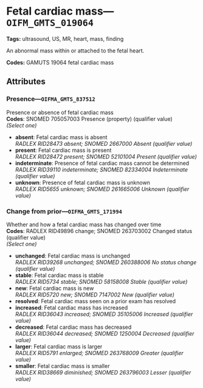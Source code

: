# Fetal cardiac mass—`OIFM_GMTS_019064`

**Tags:** ultrasound, US, MR, heart, mass, finding

An abnormal mass within or attached to the fetal heart.

**Codes:** GAMUTS 19064 fetal cardiac mass

## Attributes

### Presence—`OIFMA_GMTS_837512`

Presence or absence of fetal cardiac mass  
**Codes**: SNOMED 705057003 Presence (property) (qualifier value)  
*(Select one)*

- **absent**: Fetal cardiac mass is absent  
_RADLEX RID28473 absent; SNOMED 2667000 Absent (qualifier value)_
- **present**: Fetal cardiac mass is present  
_RADLEX RID28472 present; SNOMED 52101004 Present (qualifier value)_
- **indeterminate**: Presence of fetal cardiac mass cannot be determined  
_RADLEX RID39110 indeterminate; SNOMED 82334004 Indeterminate (qualifier value)_
- **unknown**: Presence of fetal cardiac mass is unknown  
_RADLEX RID5655 unknown; SNOMED 261665006 Unknown (qualifier value)_

### Change from prior—`OIFMA_GMTS_171994`

Whether and how a fetal cardiac mass has changed over time  
**Codes**: RADLEX RID49896 change; SNOMED 263703002 Changed status (qualifier value)  
*(Select one)*

- **unchanged**: Fetal cardiac mass is unchanged  
_RADLEX RID39268 unchanged; SNOMED 260388006 No status change (qualifier value)_
- **stable**: Fetal cardiac mass is stable  
_RADLEX RID5734 stable; SNOMED 58158008 Stable (qualifier value)_
- **new**: Fetal cardiac mass is new  
_RADLEX RID5720 new; SNOMED 7147002 New (qualifier value)_
- **resolved**: Fetal cardiac mass seen on a prior exam has resolved  
- **increased**: Fetal cardiac mass has increased  
_RADLEX RID36043 increased; SNOMED 35105006 Increased (qualifier value)_
- **decreased**: Fetal cardiac mass has decreased  
_RADLEX RID36044 decreased; SNOMED 1250004 Decreased (qualifier value)_
- **larger**: Fetal cardiac mass is larger  
_RADLEX RID5791 enlarged; SNOMED 263768009 Greater (qualifier value)_
- **smaller**: Fetal cardiac mass is smaller  
_RADLEX RID38669 diminished; SNOMED 263796003 Lesser (qualifier value)_